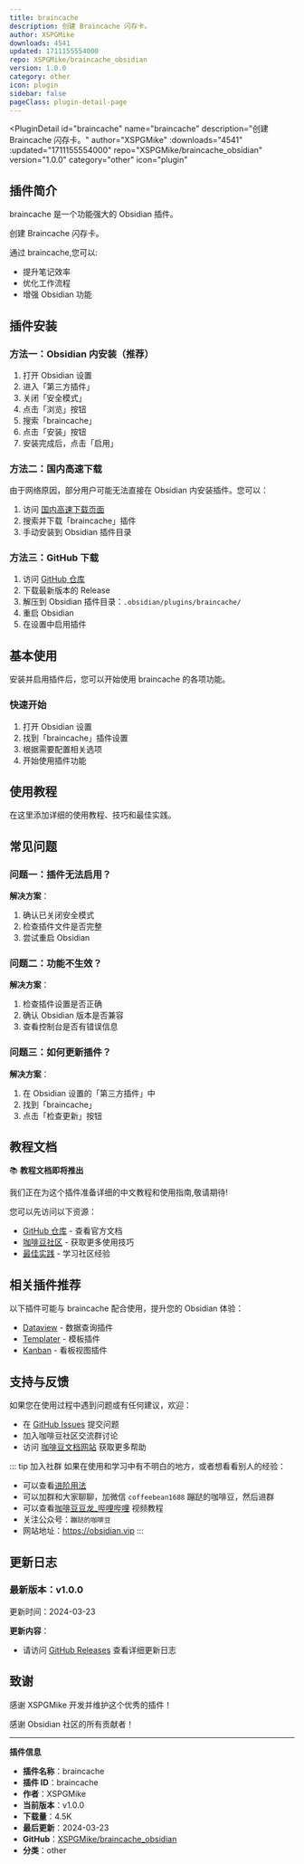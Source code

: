 ```yaml
---
title: braincache
description: 创建 Braincache 闪存卡。
author: XSPGMike
downloads: 4541
updated: 1711155554000
repo: XSPGMike/braincache_obsidian
version: 1.0.0
category: other
icon: plugin
sidebar: false
pageClass: plugin-detail-page
---
```


<PluginDetail
  id="braincache"
  name="braincache"
  description="创建 Braincache 闪存卡。"
  author="XSPGMike"
  :downloads="4541"
  :updated="1711155554000"
  repo="XSPGMike/braincache_obsidian"
  version="1.0.0"
  category="other"
  icon="plugin"
>

<!-- AUTO_GENERATED_START -->
## 插件简介

braincache 是一个功能强大的 Obsidian 插件。

创建 Braincache 闪存卡。

通过 braincache,您可以:

- 提升笔记效率
- 优化工作流程
- 增强 Obsidian 功能

<!-- AUTO_GENERATED_END -->

<!-- AUTO_GENERATED_START -->
## 插件安装

### 方法一：Obsidian 内安装（推荐）

1. 打开 Obsidian 设置
2. 进入「第三方插件」
3. 关闭「安全模式」
4. 点击「浏览」按钮
5. 搜索「braincache」
6. 点击「安装」按钮
7. 安装完成后，点击「启用」

### 方法二：国内高速下载

由于网络原因，部分用户可能无法直接在 Obsidian 内安装插件。您可以：

1. 访问 [国内高速下载页面](/zh/documentation/obsidian-plugins-download.html)
2. 搜索并下载「braincache」插件
3. 手动安装到 Obsidian 插件目录

### 方法三：GitHub 下载

1. 访问 [GitHub 仓库](https://github.com/XSPGMike/braincache_obsidian)
2. 下载最新版本的 Release
3. 解压到 Obsidian 插件目录：`.obsidian/plugins/braincache/`
4. 重启 Obsidian
5. 在设置中启用插件

## 基本使用

安装并启用插件后，您可以开始使用 braincache 的各项功能。

### 快速开始

1. 打开 Obsidian 设置
2. 找到「braincache」插件设置
3. 根据需要配置相关选项
4. 开始使用插件功能

<!-- AUTO_GENERATED_END -->

<!-- CUSTOM_CONTENT_START:tutorial -->
## 使用教程

在这里添加详细的使用教程、技巧和最佳实践。

<!-- CUSTOM_CONTENT_END:tutorial -->

<!-- SHARED_CONTENT_START -->
## 常见问题

### 问题一：插件无法启用？

**解决方案**：
1. 确认已关闭安全模式
2. 检查插件文件是否完整
3. 尝试重启 Obsidian

### 问题二：功能不生效？

**解决方案**：
1. 检查插件设置是否正确
2. 确认 Obsidian 版本是否兼容
3. 查看控制台是否有错误信息

### 问题三：如何更新插件？

**解决方案**：
1. 在 Obsidian 设置的「第三方插件」中
2. 找到「braincache」
3. 点击「检查更新」按钮

## 教程文档

📚 **教程文档即将推出**

我们正在为这个插件准备详细的中文教程和使用指南,敬请期待!

您可以先访问以下资源：
- [GitHub 仓库](https://github.com/XSPGMike/braincache_obsidian) - 查看官方文档
- [咖啡豆社区](/zh/bases/) - 获取更多使用技巧
- [最佳实践](/zh/best-practices/) - 学习社区经验

## 相关插件推荐

以下插件可能与 braincache 配合使用，提升您的 Obsidian 体验：

- [Dataview](/zh/plugins/dataview.html) - 数据查询插件
- [Templater](/zh/plugins/templater-obsidian.html) - 模板插件
- [Kanban](/zh/plugins/obsidian-kanban.html) - 看板视图插件

## 支持与反馈

如果您在使用过程中遇到问题或有任何建议，欢迎：

- 在 [GitHub Issues](https://github.com/XSPGMike/braincache_obsidian/issues) 提交问题
- 加入咖啡豆社区交流群讨论
- 访问 [咖啡豆文档网站](https://obsidian.vip) 获取更多帮助

::: tip 加入社群
如果在使用和学习中有不明白的地方，或者想看看别人的经验：
- 可以查看[进阶用法](/zh/advanced)
- 可以加群和大家聊聊，加微信 `coffeebean1688` 蹦跶的咖啡豆，然后进群
- 可以查看[咖啡豆豆龙_哔哩哔哩](https://space.bilibili.com/618777356) 视频教程
- 关注公众号：`蹦跶的咖啡豆`
- 网站地址：https://obsidian.vip
:::
<!-- SHARED_CONTENT_END -->

<!-- AUTO_GENERATED_START -->
## 更新日志

### 最新版本：v1.0.0

更新时间：2024-03-23

**更新内容**：
- 请访问 [GitHub Releases](https://github.com/XSPGMike/braincache_obsidian/releases) 查看详细更新日志

## 致谢

感谢 XSPGMike 开发并维护这个优秀的插件！

感谢 Obsidian 社区的所有贡献者！

---

**插件信息**
- **插件名称**：braincache
- **插件 ID**：braincache
- **作者**：XSPGMike
- **当前版本**：v1.0.0
- **下载量**：4.5K
- **最后更新**：2024-03-23
- **GitHub**：[XSPGMike/braincache_obsidian](https://github.com/XSPGMike/braincache_obsidian)
- **分类**：other
<!-- AUTO_GENERATED_END -->

</PluginDetail>

